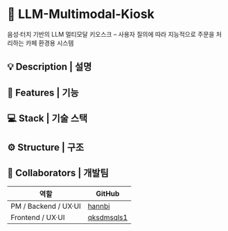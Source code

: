#  🤖 LLM-Multimodal-Kiosk
음성·터치 기반의 LLM 멀티모달 키오스크 
– 사용자 질의에 따라 지능적으로 주문을 처리하는 카페 환경용 시스템

## 💡 Description | 설명

## 📱 Features | 기능

## 💻 Stack | 기술 스택

## ⚙️ Structure | 구조

## 👥 Collaborators | 개발팀
| 역할 | GitHub | 
|------|----------------|
| PM / Backend / UX·UI | [hannbi](https://github.com/hannbi) |
| Frontend / UX·UI | [qksdmsqls1](https://github.com/qksdmsqls1) | 
